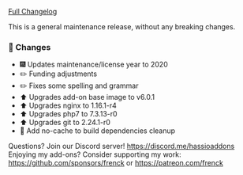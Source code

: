 [Full Changelog][changelog]

This is a general maintenance release, without any breaking changes.

### 🔨 Changes

- :fireworks: Updates maintenance/license year to 2020
- :pencil2: Funding adjustments
- :pencil2: Fixes some spelling and grammar
- :arrow_up: Upgrades add-on base image to v6.0.1
- :arrow_up: Upgrades nginx to 1.16.1-r4
- :arrow_up: Upgrades php7 to 7.3.13-r0
- :arrow_up: Upgrades git to 2.24.1-r0
- :hammer: Add no-cache to build dependencies cleanup

[changelog]: https://github.com/hassio-addons/addon-tasmoadmin/compare/v0.8.4...v0.9.0

Questions? Join our Discord server! https://discord.me/hassioaddons
Enjoying my add-ons? Consider supporting my work:
https://github.com/sponsors/frenck or https://patreon.com/frenck
